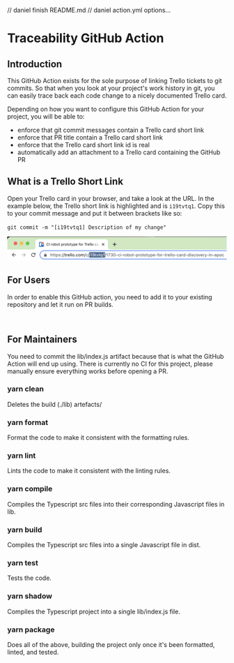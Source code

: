 // daniel finish README.md
// daniel action.yml options...

# Traceability GitHub Action

## Introduction

This GitHub Action exists for the sole purpose of linking Trello tickets to git commits. So that when you look at your
project's work history in git, you can easily trace back each code change to a nicely documented Trello card. 

Depending on how you want to configure this GitHub Action for your project, you will be able to:
- enforce that git commit messages contain a Trello card short link
- enforce that PR title contain a Trello card short link
- enforce that the Trello card short link id is real
- automatically add an attachment to a Trello card containing the GitHub PR

## What is a Trello Short Link

Open your Trello card in your browser, and take a look at the URL. In the example below, the Trello short link is 
highlighted and is `i19tvtq1`. Copy this to your commit message and put it between brackets like so:

`git commit -m "[i19tvtq1] Description of my change"`

![](assets/trello-short-link.png)

## For Users

In order to enable this GitHub action, you need to add it to your existing repository and let it run on PR builds.

```


```

## For Maintainers

You need to commit the lib/index.js artifact because that is what the GitHub Action will end up using. There is 
currently no CI for this project, please manually ensure everything works before opening a PR.

### yarn clean

Deletes the build (./lib) artefacts/

### yarn format

Format the code to make it consistent with the formatting rules.

### yarn lint

Lints the code to make it consistent with the linting rules.

### yarn compile

Compiles the Typescript src files into their corresponding Javascript files in lib.

### yarn build

Compiles the Typescript src files into a single Javascript file in dist.

### yarn test

Tests the code.

### yarn shadow

Compiles the Typescript project into a single lib/index.js file. 

### yarn package

Does all of the above, building the project only once it's been formatted, linted, and tested.
